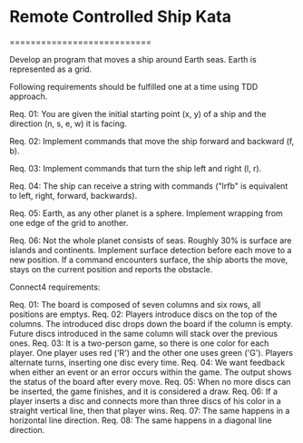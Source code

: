# Remote Controlled Ship Kata
===========================

Develop an program that moves a ship around Earth seas.
Earth is represented as a grid.

Following requirements should be fulfilled one at a time using TDD approach.

Req. 01: You are given the initial starting point (x, y) of a ship and the direction (n, s, e, w) it is facing.

Req. 02: Implement commands that move the ship forward and backward (f, b).

Req. 03: Implement commands that turn the ship left and right (l, r).

Req. 04: The ship can receive a string with commands ("lrfb" is equivalent to left, right, forward, backwards).

Req. 05: Earth, as any other planet is a sphere. Implement wrapping from one edge of the grid to another.

Req. 06: Not the whole planet consists of seas. Roughly 30% is surface are islands and continents. Implement surface detection before each move to a new position. If a command encounters surface, the ship aborts the move, stays on the current position and reports the obstacle.

Connect4 requirements:

Req. 01: The board is composed of seven columns and six rows, all positions are emptys.
Req. 02: Players introduce discs on the top of the columns. The introduced disc drops down the board if the column is empty. Future discs introduced in the same column will stack over the previous ones.
Req. 03: It is a two-person game, so there is one color for each player. One player uses red ('R') and the other one uses green ('G'). Players alternate turns, inserting one disc every time.
Req. 04: We want feedback when either an event or an error occurs within the game. The output shows the status of the board after every move.
Req. 05: When no more discs can be inserted, the game finishes, and it is considered a draw.
Req. 06: If a player inserts a disc and connects more than three discs of his color in a straight vertical line, then that player wins.
Req. 07: The same happens in a horizontal line direction.
Req. 08: The same happens in a diagonal line direction.